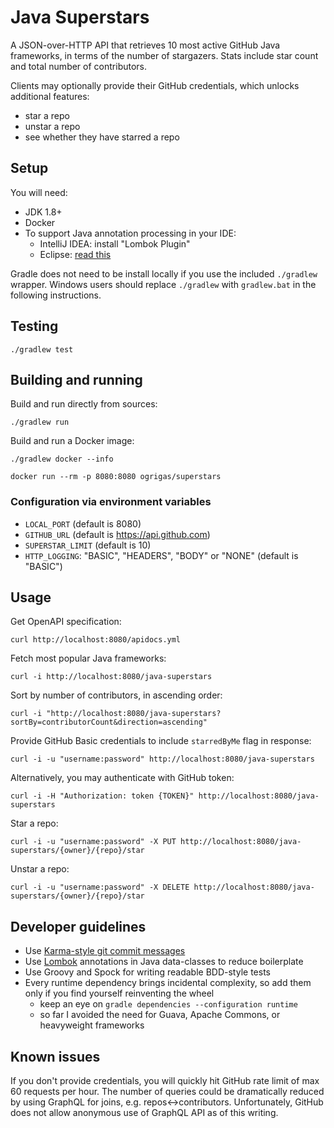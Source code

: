 # Java Superstars

A JSON-over-HTTP API that retrieves 10 most active GitHub Java frameworks, in terms of the number of stargazers.
Stats include star count and total number of contributors.

Clients may optionally provide their GitHub credentials, which unlocks additional features:
- star a repo
- unstar a repo
- see whether they have starred a repo

## Setup

You will need:

- JDK 1.8+
- Docker
- To support Java annotation processing in your IDE:
  - IntelliJ IDEA: install "Lombok Plugin"
  - Eclipse: [read this](https://howtodoinjava.com/automation/lombok-eclipse-installation-examples/) 

Gradle does not need to be install locally if you use the included `./gradlew` wrapper.
Windows users should replace `./gradlew` with `gradlew.bat` in the following instructions.

## Testing

    ./gradlew test

## Building and running

Build and run directly from sources:

    ./gradlew run

Build and run a Docker image: 

    ./gradlew docker --info

    docker run --rm -p 8080:8080 ogrigas/superstars

### Configuration via environment variables

- `LOCAL_PORT` (default is 8080)
- `GITHUB_URL` (default is https://api.github.com)
- `SUPERSTAR_LIMIT` (default is 10)
- `HTTP_LOGGING`: "BASIC", "HEADERS", "BODY" or "NONE" (default is "BASIC")

## Usage

Get OpenAPI specification:

    curl http://localhost:8080/apidocs.yml

Fetch most popular Java frameworks:

    curl -i http://localhost:8080/java-superstars

Sort by number of contributors, in ascending order:

    curl -i "http://localhost:8080/java-superstars?sortBy=contributorCount&direction=ascending"

Provide GitHub Basic credentials to include `starredByMe` flag in response:

    curl -i -u "username:password" http://localhost:8080/java-superstars

Alternatively, you may authenticate with GitHub token:

    curl -i -H "Authorization: token {TOKEN}" http://localhost:8080/java-superstars

Star a repo:

    curl -i -u "username:password" -X PUT http://localhost:8080/java-superstars/{owner}/{repo}/star

Unstar a repo:

    curl -i -u "username:password" -X DELETE http://localhost:8080/java-superstars/{owner}/{repo}/star

## Developer guidelines

- Use [Karma-style git commit messages](http://karma-runner.github.io/2.0/dev/git-commit-msg.html)
- Use [Lombok](https://projectlombok.org) annotations in Java data-classes to reduce boilerplate
- Use Groovy and Spock for writing readable BDD-style tests
- Every runtime dependency brings incidental complexity, so add them only if you find yourself reinventing the wheel
  - keep an eye on `gradle dependencies --configuration runtime`
  - so far I avoided the need for Guava, Apache Commons, or heavyweight frameworks

## Known issues

If you don't provide credentials, you will quickly hit GitHub rate limit of max 60 requests per hour.
The number of queries could be dramatically reduced by using GraphQL for joins, e.g. repos<->contributors.
Unfortunately, GitHub does not allow anonymous use of GraphQL API as of this writing.
